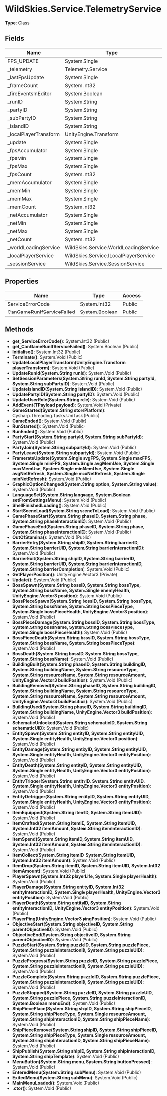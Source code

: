 ﻿# WildSkies.Service.TelemetryService

**Type**: Class

## Fields

| Name | Type | Access |
|------|------|--------|
| FPS_UPDATE | System.Single | Private |
| _telemetry | Telemetry.Service | Private |
| _lastFpsUpdate | System.Single | Private |
| _frameCount | System.Int32 | Private |
| _fireEventsInEditor | System.Boolean | Private |
| _runID | System.String | Private |
| _partyID | System.String | Private |
| _subPartyID | System.String | Private |
| _islandID | System.String | Private |
| _localPlayerTransform | UnityEngine.Transform | Private |
| _update | System.Single | Private |
| _fpsAccumulator | System.Single | Private |
| _fpsMin | System.Single | Private |
| _fpsMax | System.Single | Private |
| _fpsCount | System.Int32 | Private |
| _memAccumulator | System.Single | Private |
| _memMin | System.Single | Private |
| _memMax | System.Single | Private |
| _memCount | System.Int32 | Private |
| _netAccumulator | System.Single | Private |
| _netMin | System.Single | Private |
| _netMax | System.Single | Private |
| _netCount | System.Int32 | Private |
| _worldLoadingService | WildSkies.Service.WorldLoadingService | Private |
| _localPlayerService | WildSkies.Service.ILocalPlayerService | Private |
| _sessionService | WildSkies.Service.SessionService | Private |

## Properties

| Name | Type | Access |
|------|------|--------|
| ServiceErrorCode | System.Int32 | Public |
| CanGameRunIfServiceFailed | System.Boolean | Public |

## Methods

- **get_ServiceErrorCode()**: System.Int32 (Public)
- **get_CanGameRunIfServiceFailed()**: System.Boolean (Public)
- **Initialise()**: System.Int32 (Public)
- **Terminate()**: System.Void (Public)
- **UpdateLocalPlayerTransform(UnityEngine.Transform playerTransform)**: System.Void (Public)
- **UpdateRunId(System.String runId)**: System.Void (Public)
- **SetSessionParameters(System.String runId, System.String partyId, System.String subPartyID)**: System.Void (Public)
- **UpdateIslandID(System.String islandID)**: System.Void (Public)
- **UpdatePartyID(System.String partyID)**: System.Void (Public)
- **UpdateUserRole(System.String role)**: System.Void (Public)
- **AddEvent(TPayload payload)**: System.Void (Private)
- **GameStarted(System.String storePlatform)**: Cysharp.Threading.Tasks.UniTask (Public)
- **GameEnded()**: System.Void (Public)
- **RunStarted()**: System.Void (Public)
- **RunEnded()**: System.Void (Public)
- **PartyStart(System.String partyId, System.String subPartyId)**: System.Void (Public)
- **PartyJoin(System.String subpartyId)**: System.Void (Public)
- **PartyLeave(System.String subpartyId)**: System.Void (Public)
- **FramerateUpdate(System.Single avgFPS, System.Single maxFPS, System.Single minFPS, System.Single avgMemUse, System.Single maxMemUse, System.Single minMemUse, System.Single avgNetRefresh, System.Single maxNetRefresh, System.Single minNetRefresh)**: System.Void (Public)
- **GraphicOptionChanged(System.String option, System.String value)**: System.Void (Public)
- **LanguageSet(System.String language, System.Boolean setFromSettingsMenu)**: System.Void (Public)
- **ShellFinishedLoading()**: System.Void (Public)
- **StartSceneLoad(System.String sceneToLoad)**: System.Void (Public)
- **GamePhaseStart(System.String phaseID, System.String phase, System.String phaseInteractionID)**: System.Void (Public)
- **GamePhaseEnd(System.String phaseID, System.String phase, System.String phaseInteractionID)**: System.Void (Public)
- **OutOfStamina()**: System.Void (Public)
- **BarrierEntry(System.String shipID, System.String barrierID, System.String barrierUID, System.String barrierInteractionID)**: System.Void (Public)
- **BarrierExit(System.String shipID, System.String barrierID, System.String barrierUID, System.String barrierInteractionID, System.String barrierCompletion)**: System.Void (Public)
- **GetPlayerPosition()**: UnityEngine.Vector3 (Private)
- **Update()**: System.Void (Public)
- **BossSpawn(System.String bossID, System.String bossType, System.String bossName, System.Single enemyHealth, UnityEngine.Vector3 position)**: System.Void (Public)
- **BossPieceSpawn(System.String bossID, System.String bossType, System.String bossName, System.String bossPieceType, System.Single bossPieceHealth, UnityEngine.Vector3 position)**: System.Void (Public)
- **BossPieceDamage(System.String bossID, System.String bossType, System.String bossName, System.String bossPieceType, System.Single bossPieceHealth)**: System.Void (Public)
- **BossPieceDeath(System.String bossID, System.String bossType, System.String bossName, System.String bossPieceType)**: System.Void (Public)
- **BossDeath(System.String bossID, System.String bossType, System.String bossName)**: System.Void (Public)
- **BuildingBuilt(System.String phaseID, System.String buildingID, System.String buildingName, System.String resourceType, System.String resourceName, System.String resourceAmount, UnityEngine.Vector3 buildPosition)**: System.Void (Public)
- **BuildingRemoved(System.String phaseID, System.String buildingID, System.String buildingName, System.String resourceType, System.String resourceName, System.String resourceAmount, UnityEngine.Vector3 buildPosition)**: System.Void (Public)
- **BuildingUsed(System.String phaseID, System.String buildingID, System.String buildingName, UnityEngine.Vector3 buildPosition)**: System.Void (Public)
- **SchematicUnlocked(System.String schematicID, System.String schematicUID)**: System.Void (Public)
- **EntitySpawn(System.String entityID, System.String entityUID, System.Single entityHealth, UnityEngine.Vector3 position)**: System.Void (Public)
- **EntityDamage(System.String entityID, System.String entityUID, System.Single entityHealth, UnityEngine.Vector3 entityPosition)**: System.Void (Public)
- **EntityDeath(System.String entityID, System.String entityUID, System.Single entityHealth, UnityEngine.Vector3 entityPosition)**: System.Void (Public)
- **EntityTrigger(System.String entityID, System.String entityUID, System.Single entityHealth, UnityEngine.Vector3 entityPosition)**: System.Void (Public)
- **EntityDetrigger(System.String entityID, System.String entityUID, System.Single entityHealth, UnityEngine.Vector3 entityPosition)**: System.Void (Public)
- **ItemEquipped(System.String itemID, System.String itemUID)**: System.Void (Public)
- **ItemCrafted(System.String itemID, System.String itemUID, System.Int32 itemAmount, System.String itemInteractionID)**: System.Void (Public)
- **ItemSpend(System.String itemID, System.String itemUID, System.Int32 itemAmount, System.String itemInteractionID)**: System.Void (Public)
- **ItemCollect(System.String itemID, System.String itemUID, System.Int32 itemAmount)**: System.Void (Public)
- **ItemDrop(System.String itemID, System.String itemUID, System.Int32 itemAmount)**: System.Void (Public)
- **PlayerSpawn(System.Int32 playerLife, System.Single playerHealth)**: System.Void (Public)
- **PlayerDamage(System.String entityID, System.Int32 entityInteractionID, System.Single playerHealth, UnityEngine.Vector3 entityPosition)**: System.Void (Public)
- **PlayerDeath(System.String entityID, System.String entityInteractionID, UnityEngine.Vector3 entityPosition)**: System.Void (Public)
- **PlayerPing(UnityEngine.Vector3 pingPosition)**: System.Void (Public)
- **ObjectiveStart(System.String objectiveID, System.String parentObjectiveID)**: System.Void (Public)
- **ObjectiveEnd(System.String objectiveID, System.String parentObjectiveID)**: System.Void (Public)
- **PuzzleStart(System.String puzzleID, System.String puzzlePiece, System.String puzzleInteractionID, System.String puzzleUID)**: System.Void (Public)
- **PuzzleProgress(System.String puzzleID, System.String puzzlePiece, System.String puzzleInteractionID, System.String puzzleUID)**: System.Void (Public)
- **PuzzleComplete(System.String puzzleID, System.String puzzlePiece, System.String puzzleInteractionID, System.String puzzleUID)**: System.Void (Public)
- **PuzzleStopped(System.String puzzleID, System.String puzzleUID, System.String puzzlePiece, System.String puzzleInteractionID, System.Boolean menuEnd)**: System.Void (Public)
- **ShipPiecePlace(System.String shipID, System.String shipPieceID, System.String shipPieceType, System.Single resourceAmount, System.String shipInteractionID, System.String shipPieceName)**: System.Void (Public)
- **ShipPieceRemove(System.String shipID, System.String shipPieceID, System.String shipPieceType, System.Single resourceAmount, System.String shipInteractionID, System.String shipPieceName)**: System.Void (Public)
- **ShipPublish(System.String shipID, System.String shipInteractionID, System.String shipTemplate)**: System.Void (Public)
- **MenuButton(System.String menu, System.String buttonPressed)**: System.Void (Public)
- **EnteredMenu(System.String subMenu)**: System.Void (Public)
- **ExitedMenu(System.String subMenu)**: System.Void (Public)
- **MainMenuLoaded()**: System.Void (Public)
- **.ctor()**: System.Void (Public)

